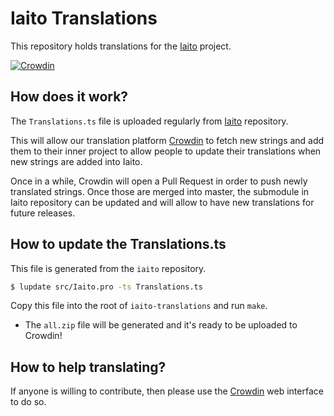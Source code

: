 # Iaito Translations

This repository holds translations for the [Iaito](https://github.com/radareorg/iaito)
project.

[![Crowdin](https://badges.crowdin.net/iaito/localized.svg)](https://crowdin.com/project/iaito)

## How does it work?

The `Translations.ts` file is uploaded regularly from [Iaito](https://github.com/radareorg/iaito) repository.

This will allow our translation platform [Crowdin](https://crowdin.com/project/iaito) to fetch new strings
and add them to their inner project to allow people to update their translations when new strings are added
into Iaito.

Once in a while, Crowdin will open a Pull Request in order to push newly translated strings.
Once those are merged into master, the submodule in Iaito repository can be updated and will allow to have
new translations for future releases.

## How to update the Translations.ts

This file is generated from the `iaito` repository.

```bash
$ lupdate src/Iaito.pro -ts Translations.ts
```

Copy this file into the root of `iaito-translations` and run `make`.

* The `all.zip` file will be generated and it's ready to be uploaded to Crowdin!

## How to help translating?

If anyone is willing to contribute, then please use the [Crowdin](https://crowdin.com/project/iaito) web interface to do so.

